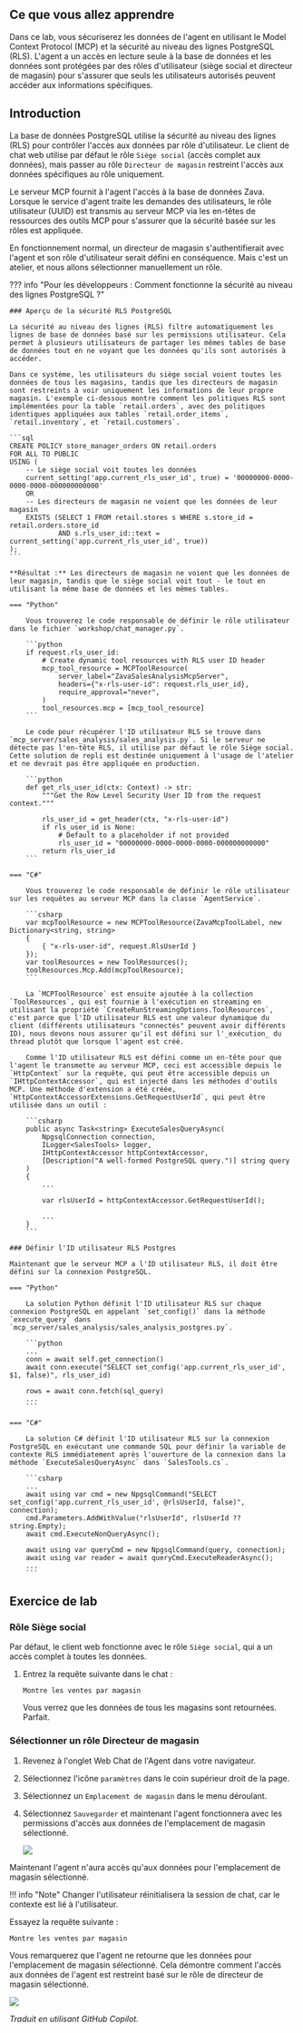 ## Ce que vous allez apprendre

Dans ce lab, vous sécuriserez les données de l'agent en utilisant le Model Context Protocol (MCP) et la sécurité au niveau des lignes PostgreSQL (RLS). L'agent a un accès en lecture seule à la base de données et les données sont protégées par des rôles d'utilisateur (siège social et directeur de magasin) pour s'assurer que seuls les utilisateurs autorisés peuvent accéder aux informations spécifiques.

## Introduction

La base de données PostgreSQL utilise la sécurité au niveau des lignes (RLS) pour contrôler l'accès aux données par rôle d'utilisateur. Le client de chat web utilise par défaut le rôle `Siège social` (accès complet aux données), mais passer au rôle `Directeur de magasin` restreint l'accès aux données spécifiques au rôle uniquement.

Le serveur MCP fournit à l'agent l'accès à la base de données Zava. Lorsque le service d'agent traite les demandes des utilisateurs, le rôle utilisateur (UUID) est transmis au serveur MCP via les en-têtes de ressources des outils MCP pour s'assurer que la sécurité basée sur les rôles est appliquée.

En fonctionnement normal, un directeur de magasin s'authentifierait avec l'agent et son rôle d'utilisateur serait défini en conséquence. Mais c'est un atelier, et nous allons sélectionner manuellement un rôle.

??? info "Pour les développeurs : Comment fonctionne la sécurité au niveau des lignes PostgreSQL ?"

    ### Aperçu de la sécurité RLS PostgreSQL

    La sécurité au niveau des lignes (RLS) filtre automatiquement les lignes de base de données basé sur les permissions utilisateur. Cela permet à plusieurs utilisateurs de partager les mêmes tables de base de données tout en ne voyant que les données qu'ils sont autorisés à accéder.
    
    Dans ce système, les utilisateurs du siège social voient toutes les données de tous les magasins, tandis que les directeurs de magasin sont restreints à voir uniquement les informations de leur propre magasin. L'exemple ci-dessous montre comment les politiques RLS sont implémentées pour la table `retail.orders`, avec des politiques identiques appliquées aux tables `retail.order_items`, `retail.inventory`, et `retail.customers`.

    ```sql
    CREATE POLICY store_manager_orders ON retail.orders
    FOR ALL TO PUBLIC
    USING (
        -- Le siège social voit toutes les données
        current_setting('app.current_rls_user_id', true) = '00000000-0000-0000-0000-000000000000'
        OR
        -- Les directeurs de magasin ne voient que les données de leur magasin
        EXISTS (SELECT 1 FROM retail.stores s WHERE s.store_id = retail.orders.store_id 
                AND s.rls_user_id::text = current_setting('app.current_rls_user_id', true))
    );
    ```

    **Résultat :** Les directeurs de magasin ne voient que les données de leur magasin, tandis que le siège social voit tout - le tout en utilisant la même base de données et les mêmes tables.

    === "Python"

        Vous trouverez le code responsable de définir le rôle utilisateur dans le fichier `workshop/chat_manager.py`.

        ```python
        if request.rls_user_id:
            # Create dynamic tool resources with RLS user ID header
            mcp_tool_resource = MCPToolResource(
                server_label="ZavaSalesAnalysisMcpServer",
                headers={"x-rls-user-id": request.rls_user_id},
                require_approval="never",
            )
            tool_resources.mcp = [mcp_tool_resource]
        ```

        Le code pour récupérer l'ID utilisateur RLS se trouve dans `mcp_server/sales_analysis/sales_analysis.py`. Si le serveur ne détecte pas l'en-tête RLS, il utilise par défaut le rôle Siège social. Cette solution de repli est destinée uniquement à l'usage de l'atelier et ne devrait pas être appliquée en production.

        ```python
        def get_rls_user_id(ctx: Context) -> str:
            """Get the Row Level Security User ID from the request context."""

            rls_user_id = get_header(ctx, "x-rls-user-id")
            if rls_user_id is None:
                # Default to a placeholder if not provided
                rls_user_id = "00000000-0000-0000-0000-000000000000"
            return rls_user_id
        ```

    === "C#"

        Vous trouverez le code responsable de définir le rôle utilisateur sur les requêtes au serveur MCP dans la classe `AgentService`.

        ```csharp
        var mcpToolResource = new MCPToolResource(ZavaMcpToolLabel, new Dictionary<string, string>
        {
            { "x-rls-user-id", request.RlsUserId }
        });
        var toolResources = new ToolResources();
        toolResources.Mcp.Add(mcpToolResource);
        ```

        La `MCPToolResource` est ensuite ajoutée à la collection `ToolResources`, qui est fournie à l'exécution en streaming en utilisant la propriété `CreateRunStreamingOptions.ToolResources`, c'est parce que l'ID utilisateur RLS est une valeur dynamique du client (différents utilisateurs "connectés" peuvent avoir différents ID), nous devons nous assurer qu'il est défini sur l'_exécution_ du thread plutôt que lorsque l'agent est créé.

        Comme l'ID utilisateur RLS est défini comme un en-tête pour que l'agent le transmette au serveur MCP, ceci est accessible depuis le `HttpContext` sur la requête, qui peut être accessible depuis un `IHttpContextAccessor`, qui est injecté dans les méthodes d'outils MCP. Une méthode d'extension a été créée, `HttpContextAccessorExtensions.GetRequestUserId`, qui peut être utilisée dans un outil :

        ```csharp
        public async Task<string> ExecuteSalesQueryAsync(
            NpgsqlConnection connection,
            ILogger<SalesTools> logger,
            IHttpContextAccessor httpContextAccessor,
            [Description("A well-formed PostgreSQL query.")] string query
        )
        {
            ...

            var rlsUserId = httpContextAccessor.GetRequestUserId();

            ...
        }
        ```

    ### Définir l'ID utilisateur RLS Postgres

    Maintenant que le serveur MCP a l'ID utilisateur RLS, il doit être défini sur la connexion PostgreSQL.

    === "Python"

        La solution Python définit l'ID utilisateur RLS sur chaque connexion PostgreSQL en appelant `set_config()` dans la méthode `execute_query` dans `mcp_server/sales_analysis/sales_analysis_postgres.py`.

        ```python
        ...
        conn = await self.get_connection()
        await conn.execute("SELECT set_config('app.current_rls_user_id', $1, false)", rls_user_id)

        rows = await conn.fetch(sql_query)
        ...
        ```

    === "C#"

        La solution C# définit l'ID utilisateur RLS sur la connexion PostgreSQL en exécutant une commande SQL pour définir la variable de contexte RLS immédiatement après l'ouverture de la connexion dans la méthode `ExecuteSalesQueryAsync` dans `SalesTools.cs`.

        ```csharp
        ...
        await using var cmd = new NpgsqlCommand("SELECT set_config('app.current_rls_user_id', @rlsUserId, false)", connection);
        cmd.Parameters.AddWithValue("rlsUserId", rlsUserId ?? string.Empty);
        await cmd.ExecuteNonQueryAsync();

        await using var queryCmd = new NpgsqlCommand(query, connection);
        await using var reader = await queryCmd.ExecuteReaderAsync();
        ...
        ```

## Exercice de lab

### Rôle Siège social

Par défaut, le client web fonctionne avec le rôle `Siège social`, qui a un accès complet à toutes les données.

1. Entrez la requête suivante dans le chat :

   ```text
   Montre les ventes par magasin
   ```

   Vous verrez que les données de tous les magasins sont retournées. Parfait.

### Sélectionner un rôle Directeur de magasin

1. Revenez à l'onglet Web Chat de l'Agent dans votre navigateur.
2. Sélectionnez l'icône `paramètres` dans le coin supérieur droit de la page.
3. Sélectionnez un `Emplacement de magasin` dans le menu déroulant.
4. Sélectionnez `Sauvegarder` et maintenant l'agent fonctionnera avec les permissions d'accès aux données de l'emplacement de magasin sélectionné.

   ![](../media/select_store_manager_role.png)

Maintenant l'agent n'aura accès qu'aux données pour l'emplacement de magasin sélectionné.

!!! info "Note"
    Changer l'utilisateur réinitialisera la session de chat, car le contexte est lié à l'utilisateur.

Essayez la requête suivante :

```text
Montre les ventes par magasin
```

Vous remarquerez que l'agent ne retourne que les données pour l'emplacement de magasin sélectionné. Cela démontre comment l'accès aux données de l'agent est restreint basé sur le rôle de directeur de magasin sélectionné.

![](../media/select_seattle_store_role.png)

*Traduit en utilisant GitHub Copilot.*
